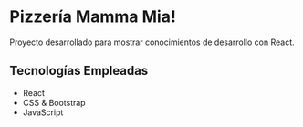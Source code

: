 # Pizzería Mamma Mia!

Proyecto desarrollado para mostrar conocimientos de desarrollo con React.

## Tecnologías Empleadas

- React
- CSS & Bootstrap
- JavaScript
